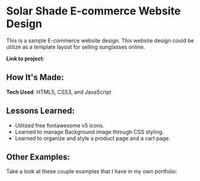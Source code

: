 # Solar Shade E-commerce Website Design

This is a sample E-commerce website design. This website design could be utilize as a template layout for selling sunglasses online. 

**Link to project**: 

## How It's Made:

**Tech Used**: HTML5, CSS3, and JavaScript

## Lessons Learned:

- Utilized free fontawesome v5 icons.
- Learned to manage Background image through CSS styling.
- Learned to organize and style a product page and a cart page. 

## Other Examples:

Take a look at these couple examples that I have in my own portfolio:



